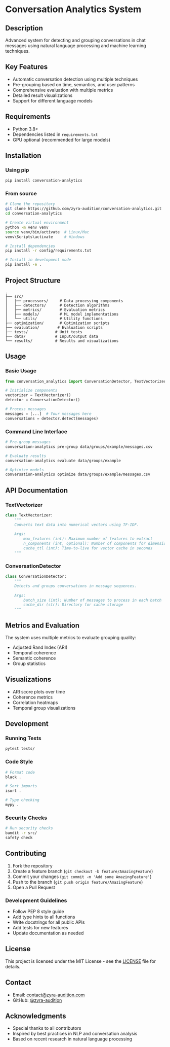 # Conversation Analytics System

## Description
Advanced system for detecting and grouping conversations in chat messages using natural language processing and machine learning techniques.

## Key Features
- Automatic conversation detection using multiple techniques
- Pre-grouping based on time, semantics, and user patterns
- Comprehensive evaluation with multiple metrics
- Detailed result visualizations
- Support for different language models

## Requirements
- Python 3.8+
- Dependencies listed in `requirements.txt`
- GPU optional (recommended for large models)

## Installation

### Using pip
```bash
pip install conversation-analytics
```

### From source
```bash
# Clone the repository
git clone https://github.com/zyra-audition/conversation-analytics.git
cd conversation-analytics

# Create virtual environment
python -m venv venv
source venv/bin/activate  # Linux/Mac
venv\Scripts\activate     # Windows

# Install dependencies
pip install -r config/requirements.txt

# Install in development mode
pip install -e .
```

## Project Structure
```
.
├── src/
│   ├── processors/     # Data processing components
│   ├── detectors/      # Detection algorithms
│   ├── metrics/        # Evaluation metrics
│   ├── models/         # ML model implementations
│   └── utils/          # Utility functions
├── optimization/       # Optimization scripts
├── evaluation/        # Evaluation scripts
├── tests/            # Unit tests
├── data/             # Input/output data
└── results/          # Results and visualizations
```

## Usage

### Basic Usage
```python
from conversation_analytics import ConversationDetector, TextVectorizer

# Initialize components
vectorizer = TextVectorizer()
detector = ConversationDetector()

# Process messages
messages = [...]  # Your messages here
conversations = detector.detect(messages)
```

### Command Line Interface
```bash
# Pre-group messages
conversation-analytics pre-group data/groups/example/messages.csv

# Evaluate results
conversation-analytics evaluate data/groups/example

# Optimize models
conversation-analytics optimize data/groups/example/messages.csv
```

## API Documentation

### TextVectorizer
```python
class TextVectorizer:
    """
    Converts text data into numerical vectors using TF-IDF.
    
    Args:
        max_features (int): Maximum number of features to extract
        n_components (int, optional): Number of components for dimensionality reduction
        cache_ttl (int): Time-to-live for vector cache in seconds
    """
```

### ConversationDetector
```python
class ConversationDetector:
    """
    Detects and groups conversations in message sequences.
    
    Args:
        batch_size (int): Number of messages to process in each batch
        cache_dir (str): Directory for cache storage
    """
```

## Metrics and Evaluation
The system uses multiple metrics to evaluate grouping quality:
- Adjusted Rand Index (ARI)
- Temporal coherence
- Semantic coherence
- Group statistics

## Visualizations
- ARI score plots over time
- Coherence metrics
- Correlation heatmaps
- Temporal group visualizations

## Development

### Running Tests
```bash
pytest tests/
```

### Code Style
```bash
# Format code
black .

# Sort imports
isort .

# Type checking
mypy .
```

### Security Checks
```bash
# Run security checks
bandit -r src/
safety check
```

## Contributing
1. Fork the repository
2. Create a feature branch (`git checkout -b feature/AmazingFeature`)
3. Commit your changes (`git commit -m 'Add some AmazingFeature'`)
4. Push to the branch (`git push origin feature/AmazingFeature`)
5. Open a Pull Request

### Development Guidelines
- Follow PEP 8 style guide
- Add type hints to all functions
- Write docstrings for all public APIs
- Add tests for new features
- Update documentation as needed

## License
This project is licensed under the MIT License - see the [LICENSE](LICENSE) file for details.

## Contact
- Email: contact@zyra-audition.com
- GitHub: [@zyra-audition](https://github.com/zyra-audition)

## Acknowledgments
- Special thanks to all contributors
- Inspired by best practices in NLP and conversation analysis
- Based on recent research in natural language processing 